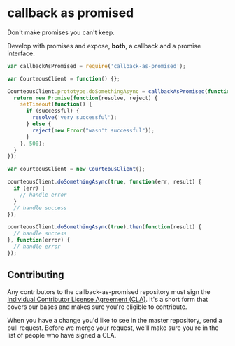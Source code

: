 # callback as promised

Don't make promises you can't keep.

Develop with promises and expose, **both**, a callback and a promise interface.

```javascript
var callbackAsPromised = require('callback-as-promised');

var CourteousClient = function() {};

CourteousClient.prototype.doSomethingAsync = callbackAsPromised(function(successful) {
  return new Promise(function(resolve, reject) {
    setTimeout(function() {
      if (successful) {
        resolve('very successful');
      } else {
        reject(new Error("wasn't successful"));
      }
    }, 500);
  }
});

var courteousClient = new CourteousClient();

courteousClient.doSomethingAsync(true, function(err, result) {
  if (err) {
    // handle error
  }
  // handle success
});

courteousClient.doSomethingAsync(true).then(function(result) {
  // handle success
}, function(error) {
  // handle error
});
```

## Contributing

Any contributors to the callback-as-promised repository must sign the [Individual Contributor License Agreement (CLA)][cla]. It's a short form that covers our bases and makes sure you're eligible to contribute.

When you have a change you'd like to see in the master repository, send a pull request. Before we merge your request, we'll make sure you're in the list of people who have signed a CLA.

[cla]: https://spreadsheets.google.com/spreadsheet/viewform?formkey=dDViT2xzUHAwRkI3X3k5Z0lQM091OGc6MQ&ndplr=1
